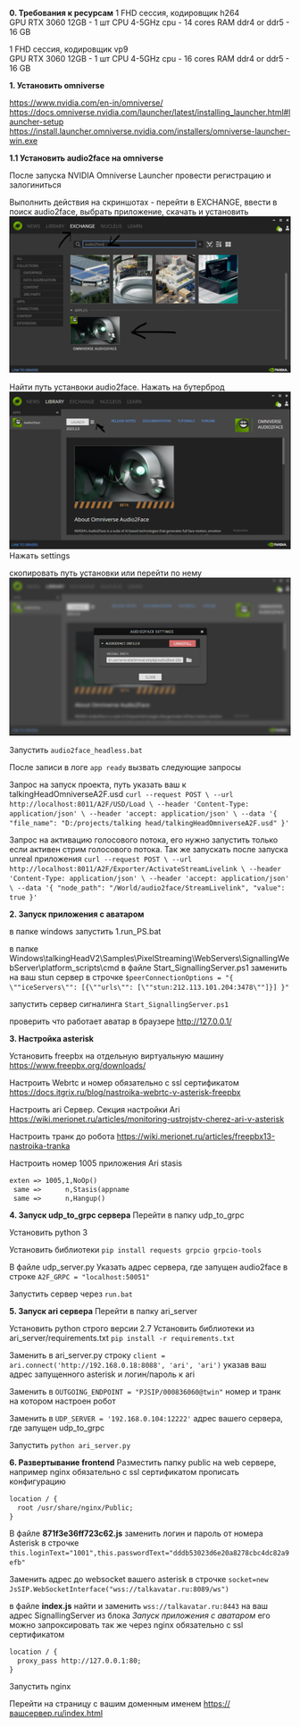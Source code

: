 **0. Требования к ресурсам**
1 FHD сессия, кодировщик h264			
GPU	RTX 3060 12GB - 1	шт
CPU	4-5GHz cpu	- 14	cores
RAM	ddr4 or ddr5 -	16	GB
      
1 FHD сессия, кодировщик vp9			
GPU	RTX 3060 12GB	- 1	шт
CPU	4-5GHz cpu	- 16	cores
RAM	ddr4 or ddr5	- 16	GB


**1. Установить omniverse**

https://www.nvidia.com/en-in/omniverse/
https://docs.omniverse.nvidia.com/launcher/latest/installing_launcher.html#launcher-setup
https://install.launcher.omniverse.nvidia.com/installers/omniverse-launcher-win.exe

**1.1 Установить audio2face на omniverse**

После запуска NVIDIA Omniverse Launcher провести регистрацию и залогиниться

Выполнить действия на скриншотах - перейти в EXCHANGE, ввести в поиск audio2face, выбрать приложение, скачать и установить
![alt text](image.png)

Найти путь устанвоки audio2face. Нажать на бутерброд
![alt text](image-1.png)
Нажать settings

скопировать путь установки или перейти по нему
![alt text](image-2.png)

Запустить 
`audio2face_headless.bat`

После записи в логе 
`app ready`
вызвать следующие запросы


Запрос на запуск проекта, путь указать ваш к talkingHeadOmniverseA2F.usd
`curl --request POST \
  --url http://localhost:8011/A2F/USD/Load \
  --header 'Content-Type: application/json' \
  --header 'accept: application/json' \
  --data '{
  "file_name": "D:/projects/talking head/talkingHeadOmniverseA2F.usd"
}'`

Запрос на активацию голосового потока, его нужно запустить только если активен стрим голосового потока. Так же запускать после запуска unreal приложения
`curl --request POST \
  --url http://localhost:8011/A2F/Exporter/ActivateStreamLivelink \
  --header 'Content-Type: application/json' \
  --header 'accept: application/json' \
  --data '{
  "node_path": "/World/audio2face/StreamLivelink",
  "value": true
}'`

**2. Запуск приложения с аватаром**

в папке windows запустить 1.run_PS.bat

в папке Windows\talkingHeadV2\Samples\PixelStreaming\WebServers\SignallingWebServer\platform_scripts\cmd 
в файле Start_SignallingServer.ps1 заменить на ваш stun сервер в строчке
`$peerConnectionOptions = "{ \""iceServers\"": [{\""urls\"": [\""stun:212.113.101.204:3478\""]}] }"`

запустить сервер сигналинга
`Start_SignallingServer.ps1`

проверить что работает аватар в браузере
http://127.0.0.1/ 

**3. Настройка asterisk**

Установить freepbx на отдельную виртуальную машину
https://www.freepbx.org/downloads/

Настроить Webrtc и номер обязательно с ssl сертификатом
https://docs.itgrix.ru/blog/nastroika-webrtc-v-asterisk-freepbx

Настроить ari Сервер. Cекция настройки Ari
https://wiki.merionet.ru/articles/monitoring-ustrojstv-cherez-ari-v-asterisk

Настроить транк до робота
https://wiki.merionet.ru/articles/freepbx13-nastroika-tranka

Настроить номер 1005 приложения Ari stasis
```
exten => 1005,1,NoOp()
 same =>      n,Stasis(appname
 same =>      n,Hangup()
```

**4. Запуск udp_to_grpc сервера**
Перейти в папку udp_to_grpc

Установить python 3

Установить библиотеки 
`pip install requests grpcio grpcio-tools`

В файле udp_server.py
Указать адрес сервера, где запущен audio2face в строке 
`A2F_GRPC = "localhost:50051"`

Запустить сервер через 
`run.bat`

**5. Запуск ari сервера**
Перейти в папку ari_server

Установить python строго версии 2.7
Установить библиотеки из ari_server/requirements.txt
`pip install -r requirements.txt`

Заменить в ari_server.py строку 
`client = ari.connect('http://192.168.0.18:8088', 'ari', 'ari')` 
указав ваш адрес запущенного asterisk и логин/пароль к ari

Заменить в 
`OUTGOING_ENDPOINT = "PJSIP/000836060@twin"`
номер и транк на котором настроен робот

Заменить в 
`UDP_SERVER = '192.168.0.104:12222'`
адрес вашего сервера, где запущен udp_to_grpc

Запустить 
`python ari_server.py`

**6. Развертывание frontend**
Разместить папку public на web сервере, например nginx обязательно с ssl сертификатом
прописать конфигурацию
```
location / {
  root /usr/share/nginx/Public;
}
```

В файле **871f3e36ff723c62.js**
заменить логин и пароль от номера Asterisk в строчке
`this.loginText="1001",this.passwordText="dddb53023d6e20a8278cbc4dc82a9efb"`

Заменить адрес до websocket вашего asterisk в строчке
`socket=new JsSIP.WebSocketInterface("wss://talkavatar.ru:8089/ws")`

в файле **index.js** найти и заменить 
`wss://talkavatar.ru:8443`
на ваш адрес SignallingServer из блока *Запуск приложения с аватаром*
его можно запроксировать так же через nginx обязательно с ssl сертификатом
```
location / {
  proxy_pass http://127.0.0.1:80;
}
```
Запустить nginx

Перейти на страницу с вашим доменным именем https://вашсервер.ru/index.html